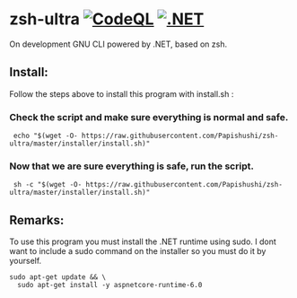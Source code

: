 # zsh-ultra [![CodeQL](https://github.com/Papishushi/zsh-ultra/actions/workflows/codeql-analysis.yml/badge.svg)](https://github.com/Papishushi/zsh-ultra/actions/workflows/codeql-analysis.yml) [![.NET](https://github.com/Papishushi/zsh-ultra/actions/workflows/dotnet.yml/badge.svg?branch=master)](https://github.com/Papishushi/zsh-ultra/actions/workflows/dotnet.yml)


On development GNU CLI powered by .NET, based on zsh.

## Install:
Follow the steps above to install this program with install.sh :

### Check the script and make sure everything is normal and safe.

     echo "$(wget -O- https://raw.githubusercontent.com/Papishushi/zsh-ultra/master/installer/install.sh)"

### Now that we are sure everything is safe, run the script.

     sh -c "$(wget -O- https://raw.githubusercontent.com/Papishushi/zsh-ultra/master/installer/install.sh)" 
     
## Remarks:
To use this program you must install the .NET runtime using sudo. 
I dont want to include a sudo command on the installer so you must do it by yourself.

    sudo apt-get update && \
      sudo apt-get install -y aspnetcore-runtime-6.0
